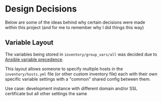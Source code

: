 # Design Decisions

Below are some of the ideas behind why certain decisions were made within this project (and for me to remember why I did things this way)

## Variable Layout

The variables being stored in `inventory/group_vars/all` was decided due to [Ansible variable precedence](https://docs.ansible.com/ansible/latest/playbook_guide/playbooks_variables.html#variable-precedence-where-should-i-put-a-variable).

This layout allows someone to specify multiple hosts in the `inventory/hosts.yml` file (or other custom inventory file) each with their own specific variable settings with a "common" shared config between them.

Use case: development instance with different domain and/or SSL certificate but all other settings the same
